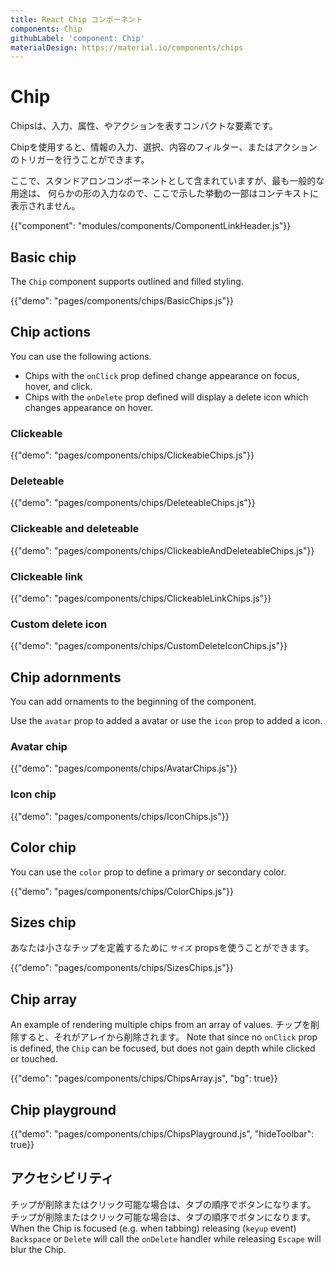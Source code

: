 ```yaml
---
title: React Chip コンポーネント
components: Chip
githubLabel: 'component: Chip'
materialDesign: https://material.io/components/chips
---
```


# Chip

<p class="description">Chipsは、入力、属性、やアクションを表すコンパクトな要素です。</p>

Chipを使用すると、情報の入力、選択、内容のフィルター、またはアクションのトリガーを行うことができます。

ここで、スタンドアロンコンポーネントとして含まれていますが、最も一般的な用途は、 何らかの形の入力なので、ここで示した挙動の一部はコンテキストに表示されません。

{{"component": "modules/components/ComponentLinkHeader.js"}}

## Basic chip

The `Chip` component supports outlined and filled styling.

{{"demo": "pages/components/chips/BasicChips.js"}}

## Chip actions

You can use the following actions.

- Chips with the `onClick` prop defined change appearance on focus, hover, and click.
- Chips with the `onDelete` prop defined will display a delete icon which changes appearance on hover.

### Clickeable

{{"demo": "pages/components/chips/ClickeableChips.js"}}

### Deleteable

{{"demo": "pages/components/chips/DeleteableChips.js"}}

### Clickeable and deleteable

{{"demo": "pages/components/chips/ClickeableAndDeleteableChips.js"}}

### Clickeable link

{{"demo": "pages/components/chips/ClickeableLinkChips.js"}}

### Custom delete icon

{{"demo": "pages/components/chips/CustomDeleteIconChips.js"}}

## Chip adornments

You can add ornaments to the beginning of the component.

Use the `avatar` prop to added a avatar or use the `icon` prop to added a icon.

### Avatar chip

{{"demo": "pages/components/chips/AvatarChips.js"}}

### Icon chip

{{"demo": "pages/components/chips/IconChips.js"}}

## Color chip

You can use the `color` prop to define a primary or secondary color.

{{"demo": "pages/components/chips/ColorChips.js"}}

## Sizes chip

あなたは小さなチップを定義するために `サイズ` propsを使うことができます。

{{"demo": "pages/components/chips/SizesChips.js"}}

## Chip array

An example of rendering multiple chips from an array of values. チップを削除すると、それがアレイから削除されます。 Note that since no `onClick` prop is defined, the `Chip` can be focused, but does not gain depth while clicked or touched.

{{"demo": "pages/components/chips/ChipsArray.js", "bg": true}}

## Chip playground

{{"demo": "pages/components/chips/ChipsPlayground.js", "hideToolbar": true}}

## アクセシビリティ

チップが削除またはクリック可能な場合は、タブの順序でボタンになります。 チップが削除またはクリック可能な場合は、タブの順序でボタンになります。 When the Chip is focused (e.g. when tabbing) releasing (`keyup` event) `Backspace` or `Delete` will call the `onDelete` handler while releasing `Escape` will blur the Chip.
